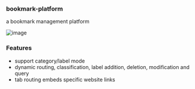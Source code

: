 ### bookmark-platform
a bookmark management platform

![image](https://github.com/YuZongYangHi/bookmark-platform/blob/main/img/1f412090-6377-48d8-ba9e-dd680a904e77.gif)

### Features
- support category/label mode
- dynamic routing, classification, label addition, deletion, modification and query
- tab routing embeds specific website links
